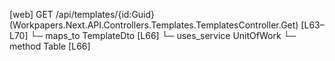 [web] GET /api/templates/{id:Guid}  (Workpapers.Next.API.Controllers.Templates.TemplatesController.Get)  [L63–L70]
  └─ maps_to TemplateDto [L66]
  └─ uses_service UnitOfWork
    └─ method Table [L66]


